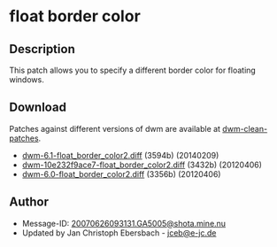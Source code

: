# float border color #

## Description ##
This patch allows you to specify a different border color for floating windows.

## Download ##
Patches against different versions of dwm are available at
[dwm-clean-patches](https://github.com/jceb/dwm-clean-patches).

 * [dwm-6.1-float_border_color2.diff](dwm-6.1-float_border_color2.diff) (3594b) (20140209)
 * [dwm-10e232f9ace7-float_border_color2.diff](dwm-10e232f9ace7-float_border_color2.diff) (3432b) (20120406)
 * [dwm-6.0-float_border_color2.diff](dwm-6.0-float_border_color2.diff) (3356b) (20120406)

## Author ##
 * Message-ID: <20070626093131.GA5005@shota.mine.nu>
 * Updated by Jan Christoph Ebersbach - <jceb@e-jc.de>

